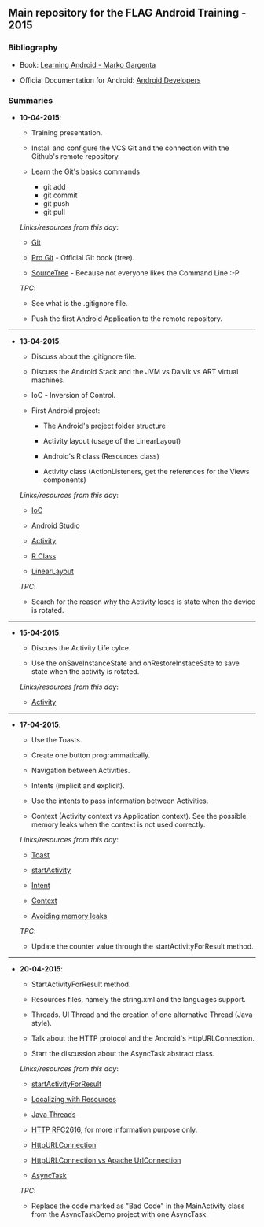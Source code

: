 ## Main repository for the FLAG Android Training - 2015

### Bibliography

- Book: [Learning Android - Marko Gargenta](http://shop.oreilly.com/product/0636920010883.do)

- Official Documentation for Android: [Android Developers](http://developer.android.com/index.html)

### Summaries

- **10-04-2015**:

	- Training presentation.
	
	- Install and configure the VCS Git and the connection with the Github's remote repository.	
	
	- Learn the Git's basics commands
		
		- git add
		- git commit
		- git push
		- git pull
		
	
	*Links/resources from this day*:
	
	- [Git](http://git-scm.com/)
	
	- [Pro Git](http://git-scm.com/book/en/v2) - Official Git book (free).
	
	- [SourceTree](http://www.sourcetreeapp.com/) - Because not everyone likes the Command Line :-P
	
	*TPC*:
	
	- See what is the .gitignore file.
	
	- Push the first Android Application to the remote repository.

---

- **13-04-2015**:

	- Discuss about the .gitignore file.
	
	- Discuss the Android Stack and the JVM vs Dalvik vs ART virtual machines.
	
	- IoC - Inversion of Control.
	
	- First Android project:
	
		- The Android's project folder structure
		
		- Activity layout (usage of the LinearLayout)
		
		- Android's R class (Resources class)
		
		- Activity class (ActionListeners, get the references for the Views components)
		
	*Links/resources from this day*:
	
	- [IoC](http://en.wikipedia.org/wiki/Inversion_of_control)
	
	- [Android Studio](https://developer.android.com/tools/studio/index.html)
	
	- [Activity](https://developer.android.com/reference/android/app/Activity.html)
	
	- [R Class](https://developer.android.com/reference/android/R.html)
	
	- [LinearLayout](https://developer.android.com/guide/topics/ui/layout/linear.html)
		
	*TPC*:
	
	- Search for the reason why the Activity loses is state when the device is rotated.

---

- **15-04-2015**:

	- Discuss the Activity Life cylce.
	
	- Use the onSaveInstanceState and onRestoreInstaceSate to save state when the activity is rotated.
	
	*Links/resources from this day*:
	
	- [Activity](http://developer.android.com/reference/android/app/Activity.html) 
	
---

- **17-04-2015**:

	- Use the Toasts.
	
	- Create one button programmatically.
	
	- Navigation between Activities.
	
	- Intents (implicit and explicit).
	
	- Use the intents to pass information between Activities.
	
	- Context (Activity context vs Application context). See the possible memory leaks when the context is not used correctly.
	
	
	*Links/resources from this day*:
	
	- [Toast](http://developer.android.com/reference/android/widget/Toast.html)
		
	- [startActivity](http://developer.android.com/reference/android/content/Context.html#startActivity%28android.content.Intent%29)
		
	- [Intent](http://developer.android.com/reference/android/content/Intent.html)
		
	- [Context](http://developer.android.com/reference/android/content/Context.html)
		
	- [Avoiding memory leaks](http://android-developers.blogspot.pt/2009/01/avoiding-memory-leaks.html)
	
	*TPC*:
	
	- Update the counter value through the startActivityForResult method.
	
---

- **20-04-2015**:

	- StartActivityForResult method.
	
	- Resources files, namely the string.xml and the languages support.
	
	- Threads. UI Thread and the creation of one alternative Thread (Java style).
	
	- Talk about the HTTP protocol and the Android's HttpURLConnection.
	
	- Start the discussion about the AsyncTask abstract class.
	
	
	*Links/resources from this day*:
	
	- [startActivityForResult](http://developer.android.com/reference/android/app/Activity.html#startActivityForResult%28android.content.Intent,%20int%29) 
	
	- [Localizing with Resources](http://developer.android.com/guide/topics/resources/localization.html)
	
	- [Java Threads](http://docs.oracle.com/javase/tutorial/essential/concurrency/runthread.html)
	
	- [HTTP RFC2616](http://tools.ietf.org/html/rfc2616), for more information purpose only.
	
	- [HttpURLConnection](http://developer.android.com/reference/java/net/HttpURLConnection.html)
	
	- [HttpURLConnection vs Apache UrlConnection](http://android-developers.blogspot.in/2011/09/androids-http-clients.html)
	
	- [AsyncTask](http://developer.android.com/reference/android/os/AsyncTask.html)
	
	*TPC*:
	
	- Replace the code marked as "Bad Code" in the MainActivity class from the AsyncTaskDemo project with one AsyncTask.

	


